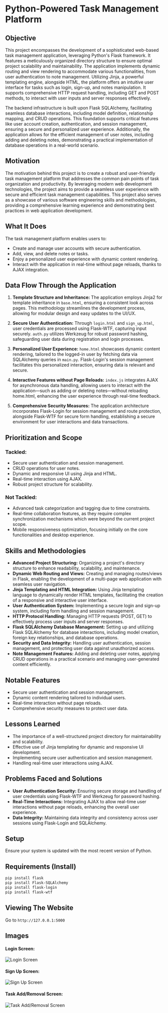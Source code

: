 
# Python-Powered Task Management Platform

## Objective

This project encompasses the development of a sophisticated web-based task management application, leveraging Python's Flask framework. It features a meticulously organized directory structure to ensure optimal project scalability and maintainability. The application implements dynamic routing and view rendering to accommodate various functionalities, from user authentication to note management. Utilizing Jinja, a powerful templating engine, alongside HTML, the platform offers an intuitive user interface for tasks such as login, sign-up, and notes manipulation. It supports comprehensive HTTP request handling, including GET and POST methods, to interact with user inputs and server responses effectively.

The backend infrastructure is built upon Flask SQLAlchemy, facilitating seamless database interactions, including model definition, relationship mapping, and CRUD operations. This foundation supports critical features like user account creation, authentication, and session management, ensuring a secure and personalized user experience. Additionally, the application allows for the efficient management of user notes, including adding and deleting notes, demonstrating a practical implementation of database operations in a real-world scenario.

## Motivation

The motivation behind this project is to create a robust and user-friendly task management platform that addresses the common pain points of task organization and productivity. By leveraging modern web development technologies, the project aims to provide a seamless user experience with secure and efficient task management capabilities. This project also serves as a showcase of various software engineering skills and methodologies, providing a comprehensive learning experience and demonstrating best practices in web application development.

## What It Does

The task management platform enables users to:

- Create and manage user accounts with secure authentication.
- Add, view, and delete notes or tasks.
- Enjoy a personalized user experience with dynamic content rendering.
- Interact with the application in real-time without page reloads, thanks to AJAX integration.

## Data Flow Through the Application

1. **Template Structure and Inheritance:** The application employs Jinja2 for template inheritance in `base.html`, ensuring a consistent look across pages. This methodology streamlines the development process, allowing for modular design and easy updates to the UI/UX.

2. **Secure User Authentication:** Through `login.html` and `sign_up.html`, user credentials are processed using Flask-WTF, capturing input securely. `auth.py` utilizes Werkzeug for robust password hashing, safeguarding user data during registration and login processes.

3. **Personalized User Experience:** `home.html` showcases dynamic content rendering, tailored to the logged-in user by fetching data via SQLAlchemy queries in `main.py`. Flask-Login's session management facilitates this personalized interaction, ensuring data is relevant and secure.

4. **Interactive Features without Page Reloads:** `index.js` integrates AJAX for asynchronous data handling, allowing users to interact with the application—such as adding or deleting notes—without reloading home.html, enhancing the user experience through real-time feedback.

5. **Comprehensive Security Measures:** The application architecture incorporates Flask-Login for session management and route protection, alongside Flask-WTF for secure form handling, establishing a secure environment for user interactions and data transactions.

## Prioritization and Scope

### Tackled:
- Secure user authentication and session management.
- CRUD operations for user notes.
- Dynamic and responsive UI using Jinja and HTML.
- Real-time interaction using AJAX.
- Robust project structure for scalability.

### Not Tackled:
- Advanced task categorization and tagging due to time constraints.
- Real-time collaboration features, as they require complex synchronization mechanisms which were beyond the current project scope.
- Mobile responsiveness optimization, focusing initially on the core functionalities and desktop experience.

## Skills and Methodologies

- **Advanced Project Structuring:** Organizing a project's directory structure to enhance readability, scalability, and maintenance.
- **Dynamic Web Routing and Views:** Creating and managing routes/views in Flask, enabling the development of a multi-page web application with seamless user navigation.
- **Jinja Templating and HTML Integration:** Using Jinja templating language to dynamically render HTML templates, facilitating the creation of a responsive and interactive user interface.
- **User Authentication System:** Implementing a secure login and sign-up system, including form handling and session management.
- **HTTP Protocol Handling:** Managing HTTP requests (POST, GET) to effectively process user inputs and server responses.
- **Flask SQLAlchemy Database Management:** Setting up and utilizing Flask SQLAlchemy for database interactions, including model creation, foreign key relationships, and database operations.
- **Security and Data Integrity:** Handling user authentication, session management, and protecting user data against unauthorized access.
- **Note Management Features:** Adding and deleting user notes, applying CRUD operations in a practical scenario and managing user-generated content efficiently.

## Notable Features

- Secure user authentication and session management.
- Dynamic content rendering tailored to individual users.
- Real-time interaction without page reloads.
- Comprehensive security measures to protect user data.

## Lessons Learned

- The importance of a well-structured project directory for maintainability and scalability.
- Effective use of Jinja templating for dynamic and responsive UI development.
- Implementing secure user authentication and session management.
- Handling real-time user interactions using AJAX.

## Problems Faced and Solutions

- **User Authentication Security:** Ensuring secure storage and handling of user credentials using Flask-WTF and Werkzeug for password hashing.
- **Real-Time Interactions:** Integrating AJAX to allow real-time user interactions without page reloads, enhancing the overall user experience.
- **Data Integrity:** Maintaining data integrity and consistency across user sessions using Flask-Login and SQLAlchemy.

## Setup

Ensure your system is updated with the most recent version of Python.

## Requirements (Install)

```bash
pip install flask
pip install Flask-SQLAlchemy
pip install flask-login
pip install flask-wtf
```

## Viewing The Website

Go to `http://127.0.0.1:5000`

## Images

#### Login Screen:
<img src="images/home.png" alt="Login Screen">

#### Sign Up Screen:
<img src="images/signup.png" alt="Sign Up Screen">

#### Task Add/Removal Screen:
<img src="images/task.png" alt="Task Add/Removal Screen">
